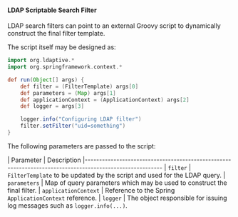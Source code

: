 <!-- fragment:keep -->

<p/>

#### LDAP Scriptable Search Filter

LDAP search filters can point to an external Groovy script to dynamically construct the final filter template.

The script itself may be designed as:

```groovy
import org.ldaptive.*
import org.springframework.context.*

def run(Object[] args) {
    def filter = (FilterTemplate) args[0]
    def parameters = (Map) args[1]
    def applicationContext = (ApplicationContext) args[2]
    def logger = args[3]

    logger.info("Configuring LDAP filter")
    filter.setFilter("uid=something")
}
```

The following parameters are passed to the script:

| Parameter             | Description
|---------------------------------------------------------------------------------------------------------
| `filter`                 | `FilterTemplate` to be updated by the script and used for the LDAP query.
| `parameters`            | Map of query parameters which may be used to construct the final filter.
| `applicationContext`    | Reference to the Spring `ApplicationContext` reference.
| `logger`                | The object responsible for issuing log messages such as `logger.info(...)`.

